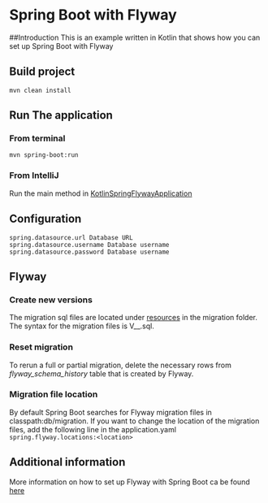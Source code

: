 # Spring Boot with Flyway

##Introduction
This is an example written in Kotlin that shows how you can set up Spring Boot with Flyway

## Build project
````mvn clean install````

## Run The application
### From terminal
````mvn spring-boot:run````
### From IntelliJ
Run the main method in [KotlinSpringFlywayApplication](src/main/kotlin/com/example/code/KotlinSpringFlywayApplication.kt)

## Configuration
    spring.datasource.url Database URL
    spring.datasource.username Database username 
    spring.datasource.password Database username
        
## Flyway 
### Create new versions
The migration sql files are located under [resources](src/main/resources) in the migration folder. The syntax for the 
migration files is V<Version number>__<description>.sql. 

### Reset migration 
To rerun a full or partial migration, delete the necessary rows from *flyway_schema_history* table that is created by
Flyway. 

### Migration file location
By default Spring Boot searches for Flyway migration files in classpath:db/migration. If you want to change the location
of the migration files, add the following line in the application.yaml ``spring.flyway.locations:<location>``

## Additional information 
More information on how to set up Flyway with Spring Boot ca be found [here](https://docs.spring.io/spring-boot/docs/2.3.0.RELEASE/reference/htmlsingle/#howto-execute-flyway-database-migrations-on-startup)